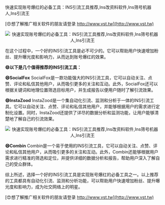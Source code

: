 快速实现账号爆红的必备工具：INS引流工具推荐,Ins改资料软件,Ins筛号机器人,Ins引流王

[😍想了解推广相关软件的朋友请登录 http://www.vst.tw](http://www.vst.tw)

 <center><img src="https://vst.tw/MP4/tuiguang/png/3.png" alt="快速实现账号爆红的必备工具：INS引流工具推荐,Ins改资料软件,Ins筛号机器人,Ins引流王"></center>

在这个过程中，一个好的INS引流工具是必不可少的。它可以帮助用户快速增加粉丝、提升曝光度和影响力，从而达到账号爆红的效果。

**😄以下是几个值得推荐的INS引流工具：**

**😄SocialFox**
SocialFox是一款功能强大的INS引流工具，它可以自动关注、点赞、评论和私信其他用户，从而吸引更多的关注和互动。此外，SocialFox还可以根据关键词和地理位置筛选目标用户，并生成报告以便用户随时了解引流效果。

**😄InstaZood**
InstaZood是一个集自动化引流、监测和分析于一体的INS引流工具。它可以自动关注、点赞、评论和私信其他用户，并能够根据用户的需求进行定制化设置。同时，InstaZood还提供了详尽的数据分析和监测功能，让用户能够清楚地了解自己的引流效果。

 <center><img src="https://vst.tw/MP4/tuiguang/png/4.png" alt="快速实现账号爆红的必备工具：INS引流工具推荐,Ins改资料软件,Ins筛号机器人,Ins引流王"></center>

**😄Combin**
Combin是一个易于使用的INS引流工具，它可以自动关注、点赞、评论和私信其他用户，从而吸引更多的关注和互动。此外，Combin还能够根据用户需求进行精准的筛选和定位，并提供详细的数据分析和报告，帮助用户深入了解自己的受众群体。

综上所述，选择一个好的INS引流工具是实现账号爆红的必备工具之一。以上推荐的工具都具有自动化引流、监测和分析功能，可以帮助用户快速增加粉丝、提升曝光度和影响力，成为社交网络上的明星。

[😍想了解推广相关软件的朋友请登录 http://www.vst.tw](http://www.vst.tw)



